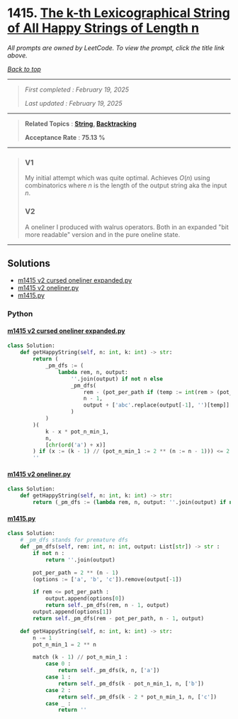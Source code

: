 # 1415. [The k-th Lexicographical String of All Happy Strings of Length n](<https://leetcode.com/problems/the-k-th-lexicographical-string-of-all-happy-strings-of-length-n>)

*All prompts are owned by LeetCode. To view the prompt, click the title link above.*

*[Back to top](<../README.md>)*

------

> *First completed : February 19, 2025*
>
> *Last updated : February 19, 2025*

------

> **Related Topics** : **[String](<by_topic/String.md>), [Backtracking](<by_topic/Backtracking.md>)**
>
> **Acceptance Rate** : **75.13 %**

------

> ### V1
> 
> My initial attempt which was quite optimal. Achieves $O(n)$ using combinatorics where $n$ is the length of the output string aka the input $n$.
> 
> ### V2
> 
> A oneliner I produced with walrus operators. Both in an expanded "bit more readable" version and in the pure oneline state.
> 

------

## Solutions

- [m1415 v2 cursed oneliner expanded.py](<../my-submissions/m1415 v2 cursed oneliner expanded.py>)
- [m1415 v2 oneliner.py](<../my-submissions/m1415 v2 oneliner.py>)
- [m1415.py](<../my-submissions/m1415.py>)
### Python
#### [m1415 v2 cursed oneliner expanded.py](<../my-submissions/m1415 v2 cursed oneliner expanded.py>)
```Python
class Solution:
    def getHappyString(self, n: int, k: int) -> str:
        return (
            _pm_dfs := (
                lambda rem, n, output: 
                    ''.join(output) if not n else 
                    _pm_dfs(
                        rem - (pot_per_path if (temp := int(rem > (pot_per_path := 2 ** (n - 1)))) else 0), 
                        n - 1, 
                        output + ['abc'.replace(output[-1], '')[temp]]
                    )
            )
        )(
            k - x * pot_n_min_1,
            n, 
            [chr(ord('a') + x)]
        ) if (x := (k - 1) // (pot_n_min_1 := 2 ** (n := n - 1))) <= 2 else \
        ''
```

#### [m1415 v2 oneliner.py](<../my-submissions/m1415 v2 oneliner.py>)
```Python
class Solution:
    def getHappyString(self, n: int, k: int) -> str:
        return (_pm_dfs := (lambda rem, n, output: ''.join(output) if not n else _pm_dfs(rem - (pot_per_path if (temp := int(rem > (pot_per_path := 2 ** (n - 1)))) else 0), n - 1, output + ['abc'.replace(output[-1], '')[temp]])))(k - x * pot_n_min_1,n, [chr(ord('a') + x)]) if (x := (k - 1) // (pot_n_min_1 := 2 ** (n := n - 1))) <= 2 else ''
```

#### [m1415.py](<../my-submissions/m1415.py>)
```Python
class Solution:
    # _pm_dfs stands for premature dfs
    def _pm_dfs(self, rem: int, n: int, output: List[str]) -> str :
        if not n :
            return ''.join(output)

        pot_per_path = 2 ** (n - 1)
        (options := ['a', 'b', 'c']).remove(output[-1])

        if rem <= pot_per_path :
            output.append(options[0])
            return self._pm_dfs(rem, n - 1, output)
        output.append(options[1])
        return self._pm_dfs(rem - pot_per_path, n - 1, output)

    def getHappyString(self, n: int, k: int) -> str:
        n -= 1
        pot_n_min_1 = 2 ** n

        match (k - 1) // pot_n_min_1 :
            case 0 :
                return self._pm_dfs(k, n, ['a'])
            case 1 :
                return self._pm_dfs(k - pot_n_min_1, n, ['b'])
            case 2 :
                return self._pm_dfs(k - 2 * pot_n_min_1, n, ['c'])
            case _ :
                return ''

```

